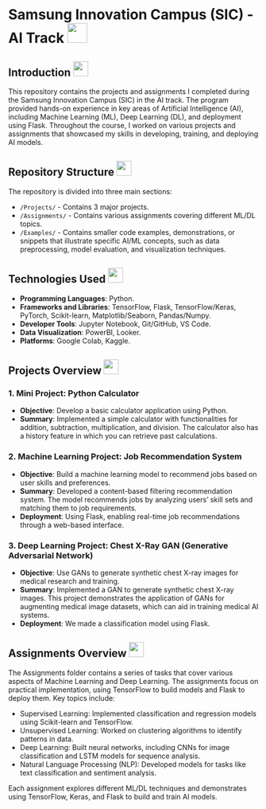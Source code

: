 # Samsung Innovation Campus (SIC) - AI Track <img src="https://github.com/user-attachments/assets/682c84b8-90a0-41ec-9ce8-420c8658b1ab" width="40" height="40" />


## Introduction <img src="https://github.com/user-attachments/assets/219d0e5f-0e16-4822-92af-bb20abd8000d" width="30" height="30" />

This repository contains the projects and assignments I completed during the Samsung Innovation Campus (SIC) in the AI track. The program provided hands-on experience in key areas of Artificial Intelligence (AI), including Machine Learning (ML), Deep Learning (DL), and deployment using Flask. Throughout the course, I worked on various projects and assignments that showcased my skills in developing, training, and deploying AI models.

## Repository Structure <img src="https://github.com/YaraHisham61/OS_Scheduler/assets/88517271/41cd74fb-7e37-492e-b15d-5f54bccfd43e" width="30" height="30" />
The repository is divided into three main sections:

- `/Projects/` - Contains 3 major projects.
- `/Assignments/` - Contains various assignments covering different ML/DL topics.
- `/Examples/` -  Contains smaller code examples, demonstrations, or snippets that illustrate specific AI/ML concepts, such as data preprocessing, model evaluation, and visualization techniques.

## Technologies Used <img src="https://github.com/user-attachments/assets/10eb9b58-df81-4d5e-a693-b8e9a771b1c4" width="30" height="30" />

- **Programming Languages**: Python.
- **Frameworks and Libraries**: TensorFlow, Flask, TensorFlow/Keras, PyTorch, Scikit-learn, Matplotlib/Seaborn, Pandas/Numpy.
- **Developer Tools**: Jupyter Notebook, Git/GitHub, VS Code.
- **Data Visualization**: PowerBI, Looker.
- **Platforms**: Google Colab, Kaggle.

## Projects Overview <img src="https://github.com/user-attachments/assets/8d9f9aa7-e813-4f0a-b857-1c68eed7f74e" width="30" height="30" />

### 1. Mini Project: Python Calculator
- **Objective**: Develop a basic calculator application using Python.
- **Summary**: Implemented a simple calculator with functionalities for addition, subtraction, multiplication, and division. The calculator also has a history feature in which you can retrieve past calculations.

### 2. Machine Learning Project: Job Recommendation System
- **Objective**: Build a machine learning model to recommend jobs based on user skills and preferences.
- **Summary**: Developed a content-based filtering recommendation system. The model recommends jobs by analyzing users’ skill sets and matching them to job requirements.
- **Deployment**: Using Flask, enabling real-time job recommendations through a web-based interface.
  
### 3. Deep Learning Project: Chest X-Ray GAN (Generative Adversarial Network)
- **Objective**: Use GANs to generate synthetic chest X-ray images for medical research and training.
- **Summary**: Implemented a GAN to generate synthetic chest X-ray images. This project demonstrates the application of GANs for augmenting medical image datasets, which can aid in training medical AI systems.
- **Deployment**: We made a classification model using Flask.

## Assignments Overview <img src="https://github.com/user-attachments/assets/2b222d42-07a9-4373-82a3-1e9a6f34d7a6" width="30" height="30" />

The Assignments folder contains a series of tasks that cover various aspects of Machine Learning and Deep Learning. The assignments focus on practical implementation, using TensorFlow to build models and Flask to deploy them. Key topics include:
- Supervised Learning: Implemented classification and regression models using Scikit-learn and TensorFlow.
- Unsupervised Learning: Worked on clustering algorithms to identify patterns in data.
- Deep Learning: Built neural networks, including CNNs for image classification and LSTM models for sequence analysis.
- Natural Language Processing (NLP): Developed models for tasks like text classification and sentiment analysis.

Each assignment explores different ML/DL techniques and demonstrates using TensorFlow, Keras, and Flask to build and train AI models.

